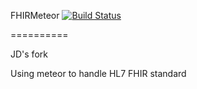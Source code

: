 FHIRMeteor  [![Build Status](https://travis-ci.org/jdlnolen/fhirmeteor.png)](https://travis-ci.org/jdlnolen/fhirmeteor)

==========

JD's fork

Using meteor to handle HL7 FHIR standard
